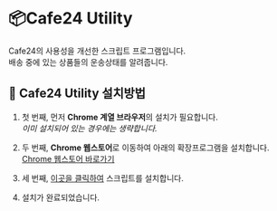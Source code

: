 # 📦Cafe24 Utility

Cafe24의 사용성을 개선한 스크립트 프로그램입니다.  
배송 중에 있는 상품들의 운송상태를 알려줍니다.

## 💾 Cafe24 Utility 설치방법

1. 첫 번째, 먼저 **Chrome 계열 브라우저**의 설치가 필요합니다.  
*이미 설치되어 있는 경우에는 생략합니다.*  

2. 두 번째, **Chrome 웹스토어**로 이동하여 아래의 확장프로그램을 설치합니다.
[Chrome 웹스토어 바로가기](https://chrome.google.com/webstore/detail/tampermonkey-beta/gcalenpjmijncebpfijmoaglllgpjagf)
3. 세 번째, [이곳을 클릭하여](https://github.com/bsy0317/Cafe24-Utility/raw/main/addon.user.js) 스크립트를 설치합니다.
4. 설치가 완료되었습니다.
